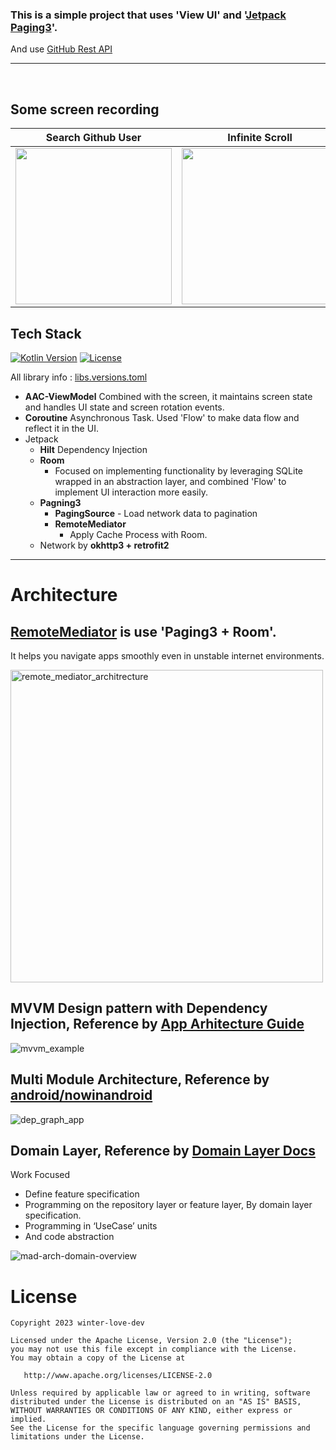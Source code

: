 ### This is a simple project that uses 'View UI' and '[Jetpack Paging3](https://developer.android.com/topic/libraries/architecture/paging/v3-overview)'.

And use [GitHub Rest API](https://docs.github.com/en/rest/search/search?apiVersion=2022-11-28#about-search)

---
</br>

## Some screen recording

<div align="left">

| Search Github User | Infinite Scroll | Like User |
| :---------------: | :---------------: | :---------------: |
| <img src="https://github.com/winter-love-dev/GithubApp/assets/26156815/25d02f99-0268-4274-b612-0718313b398a" align="center" width="250px"/> | <img src="https://github.com/winter-love-dev/GithubApp/assets/26156815/8551aad9-adff-440c-bc63-7ba78ce156d5" align="center" width="250px"/> | <img src="https://github.com/winter-love-dev/GithubApp/assets/26156815/38c553b6-78aa-4877-a575-ff8b96a792f5" align="center" width="250px"/> |


</div>

## Tech Stack

<p align="left">
  <a href="https://kotlinlang.org"><img alt="Kotlin Version" src="https://img.shields.io/badge/Kotlin-1.8.0-blueviolet.svg?style=flat"/></a>
  <a href="https://opensource.org/licenses/Apache-2.0"><img alt="License" src="https://img.shields.io/badge/License-Apache%202.0-blue.svg"/></a>
</p>

All library info : [libs.versions.toml](gradle/libs.versions.toml)

- <b>AAC-ViewModel</b> Combined with the screen, it maintains screen state and handles UI state and screen rotation events.
- <b>Coroutine</b> Asynchronous Task. Used 'Flow' to make data flow and reflect it in the UI. 
- Jetpack
  - <b>Hilt</b> Dependency Injection
  - <b>Room</b>
    - Focused on implementing functionality by leveraging SQLite wrapped in an abstraction layer, and combined 'Flow' to implement UI interaction more easily.
  - <b>Pagning3</b>
    - <b>PagingSource</b> - Load network data to pagination
    - <b>RemoteMediator</b>
      - Apply Cache Process with Room. 
  - Network by <b>okhttp3 + retrofit2</b>
  
---
# Architecture

## [RemoteMediator](https://developer.android.com/topic/libraries/architecture/paging/v3-network-db) is use 'Paging3 + Room'. 
It helps you navigate apps smoothly even in unstable internet environments.

<img width="500" alt="remote_mediator_architrecture" src="https://github.com/winter-love-dev/GithubApp/assets/26156815/63e60a59-2003-47b2-b4b9-23980d866841">


## MVVM Design pattern with Dependency Injection, Reference by [App Arhitecture Guide](https://developer.android.com/jetpack/guide?hl=ko#mobile-app-ux)  
![mvvm_example](https://github.com/winter-love-dev/CatchBottle/assets/26156815/f61d9746-f375-4cfa-80ea-20a3cb0ceafb)

## Multi Module Architecture, Reference by [android/nowinandroid](https://github.com/android/nowinandroid)
![dep_graph_app](https://github.com/winter-love-dev/CatchBottle/assets/26156815/22cdd95a-29ee-4ea6-be8e-fe42ffeae5a2)

## Domain Layer, Reference by [Domain Layer Docs](https://developer.android.com/topic/architecture/domain-layer)

Work Focused
- Define feature specification
- Programming on the repository layer or feature layer, By domain layer specification.
- Programming in ‘UseCase’ units
- And code abstraction

![mad-arch-domain-overview](https://github.com/winter-love-dev/CatchBottle/assets/26156815/5997a25a-3d89-4314-8bb8-d7f5253c6faf)


# License
```
Copyright 2023 winter-love-dev

Licensed under the Apache License, Version 2.0 (the "License");
you may not use this file except in compliance with the License.
You may obtain a copy of the License at

   http://www.apache.org/licenses/LICENSE-2.0

Unless required by applicable law or agreed to in writing, software
distributed under the License is distributed on an "AS IS" BASIS,
WITHOUT WARRANTIES OR CONDITIONS OF ANY KIND, either express or implied.
See the License for the specific language governing permissions and
limitations under the License.
```


